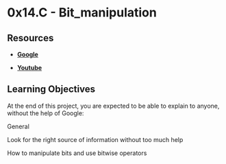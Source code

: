 # 0x14.C - Bit_manipulation
## Resources
- [**Google**](https://www.google.com/webhp?q=bit+manipulation+C)

- [**Youtube**](https://www.youtube.com/results?search_query=bitwise+operators+in+c)

## Learning Objectives

At the end of this project, you are expected to be able to explain to anyone, without the help of Google:



General

Look for the right source of information without too much help

How to manipulate bits and use bitwise operators
